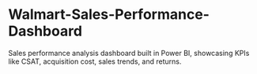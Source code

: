 # Walmart-Sales-Performance-Dashboard
Sales performance analysis dashboard built in Power BI, showcasing KPIs like CSAT, acquisition cost, sales trends, and returns.
